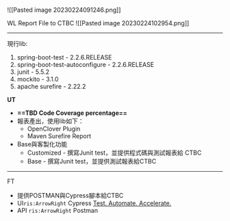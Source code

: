 ![[Pasted image 20230224091246.png]]

WL Report File to CTBC
![[Pasted image 20230224102954.png]]

--- 
現行lib:
1. spring-boot-test - 2.2.6.RELEASE
2. spring-boot-test-autoconfigure - 2.2.6.RELEASE
3. junit - 5.5.2
4. mockito - 3.1.0
5. apache surefire - 2.22.2

**UT**
 - **==TBD Code Coverage percentage==**
 - 報表產出，使用lib如下：
	- OpenClover Plugin
	- Maven Surefire Report
- Base與客製化功能
	- Customized - 撰寫Junit test，並提供程式碼與測試報表給 CTBC
	- Base - 撰寫Junit test，並提供測試報表給CTBC

---
FT
- 提供POSTMAN與Cypress腳本給CTBC
-  UI`ris:ArrowRight` Cypress [Test. Automate. Accelerate.](https://www.cypress.io/)
- API `ris:ArrowRight` Postman